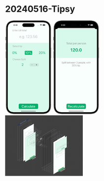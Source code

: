 # 20240516-Tipsy

<img src="https://github.com/luoguofeng0401/20240516-Tipsy/blob/main/Demo1.png?raw=true" alt="我的圖片" width="30%" height="30%">
<img src="https://github.com/luoguofeng0401/20240516-Tipsy/blob/main/Demo2.png?raw=true" alt="我的圖片" width="30%" height="30%">
<img src="https://github.com/luoguofeng0401/20240516-Tipsy/blob/main/Debug%20View%20Hierarchy.png?raw=true" alt="我的圖片" width="50%" height="50%">
